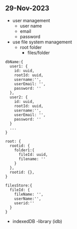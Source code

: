 
##


## 29-Nov-2023

* user management
  * user name
  * email
  * password
* use file system management
  * root folder
    * files/folder

```
dbName:{
  user1: {
    id: uuid,
    rootId: uuid,
    username:'',
    userEmail: '',
    password: ''
  },
  user2: {
    id: uuid,
    rootId: uuid,
    username:'',
    userEmail: '',
    password: ''
  }
  ...
}
```
```
root: {
  rootid: {
    folder1:{
      fileId: uuid,
      filename: ''
    }
  },
  rootid: {},
}
```

```
filesStore:{
  fileId: {
    fileName: '',
    userName:'',
    userid:''
  }
}
```

* indexedDB -library (idb)